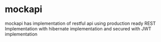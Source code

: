 # mockapi
mockapi has implementation of restful api using production ready REST Implementation with hibernate implementation and secured with JWT implementation
